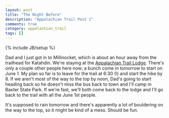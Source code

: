 ```yaml
---
layout: post
title: "The Night Before"
description: "Appalachian Trail Post 1"
comments: true
category: appalachian_trail
tags: []
---
```

{% include JB/setup %}

Dad and I just got in to Millinocket, which is about an hour away from the trailhead for Katahdin. We're staying at the [Appalachian Trail Lodge](appalachiantraillodge.com/). There's only a couple other people here now; a bunch come in tomorrow to start on June 1. My plan so far is to leave for the trail at 6:30 (!) and start the hike by 8. If we aren't most of the way to the top by noon, Dad's going to start heading back so he doesn't miss the bus back to town and I'll camp in Baxter State Park. If we're fast, we'll both come back to the lodge and I'll go back to the trail with all the June 1st people.

It's supposed to rain tomorrow and there's apparently a lot of bouldering on the way to the top, so it might be kind of a mess. Should be fun.

